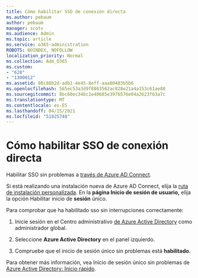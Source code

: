 ```yaml
---
title: Cómo habilitar SSO de conexión directa
ms.author: pebaum
author: pebaum
manager: scotv
ms.audience: Admin
ms.topic: article
ms.service: o365-administration
ROBOTS: NOINDEX, NOFOLLOW
localization_priority: Normal
ms.collection: Adm_O365
ms.custom:
- "628"
- "1300012"
ms.assetid: 80c88b2d-adb1-4e45-8eff-aaa80403b5b6
ms.openlocfilehash: 565ec53a3d9f8863562ac828e21a4a153c61ae88
ms.sourcegitcommit: 8bc60ec34bc1e40685e3976576e04a2623f63a7c
ms.translationtype: MT
ms.contentlocale: es-ES
ms.lasthandoff: 04/15/2021
ms.locfileid: "51825748"
---
```

# <a name="how-to-enable-seamless-sso"></a>Cómo habilitar SSO de conexión directa

Habilitar SSO sin problemas a [través de Azure AD Connect](https://docs.microsoft.com/azure/active-directory/connect/active-directory-aadconnect).
  
Si está realizando una instalación nueva de Azure AD Connect, elija la [ruta de instalación personalizada](https://docs.microsoft.com/azure/active-directory/connect/active-directory-aadconnect-get-started-custom). En la **página Inicio de sesión de usuario,** elija la opción Habilitar inicio de **sesión** único.
  
Para comprobar que ha habilitado sso sin interrupciones correctamente:
  
1. Inicie sesión en el Centro administrativo [de Azure Active Directory](https://aad.portal.azure.com) como administrador global.

2. Seleccione **Azure Active Directory** en el panel izquierdo.

3. Compruebe que el inicio de sesión único sin problemas está **habilitado.**

Para obtener más información, vea Inicio de sesión único sin problemas de [Azure Active Directory: Inicio rápido](https://docs.microsoft.com/azure/active-directory/connect/active-directory-aadconnect-sso-quick-start).
  
